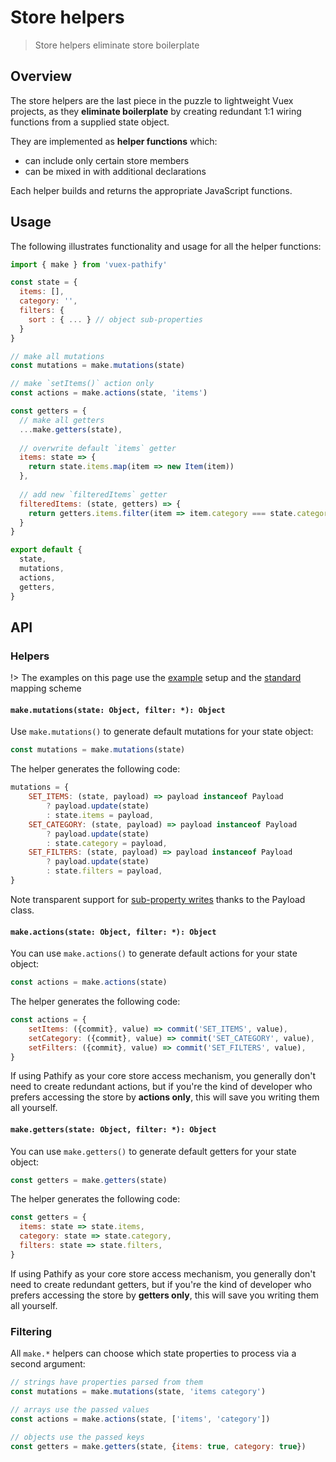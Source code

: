 # Store helpers


> Store helpers eliminate store boilerplate

## Overview

The store helpers are the last piece in the puzzle to lightweight Vuex projects, as they **eliminate boilerplate** by creating redundant 1:1 wiring functions from a supplied state object.

They are implemented as **helper functions** which:
 
- can include only certain store members
- can be mixed in with additional declarations

Each helper builds and returns the appropriate JavaScript functions.


## Usage

The following illustrates functionality and usage for all the helper functions:

```js
import { make } from 'vuex-pathify'

const state = {
  items: [],
  category: '',
  filters: {
    sort : { ... } // object sub-properties
  }
}

// make all mutations
const mutations = make.mutations(state)

// make `setItems()` action only
const actions = make.actions(state, 'items')

const getters = {
  // make all getters
  ...make.getters(state),
  
  // overwrite default `items` getter
  items: state => {
    return state.items.map(item => new Item(item))
  },
  
  // add new `filteredItems` getter
  filteredItems: (state, getters) => {
    return getters.items.filter(item => item.category === state.category)
  }
}

export default {
  state,
  mutations,
  actions,
  getters,
}
```

## API

### Helpers

!> The examples on this page use the [example](/resources/setup) setup and the [standard](/guide/mapping.md) mapping scheme

#### `make.mutations(state: Object, filter: *): Object`

Use `make.mutations()` to generate default mutations for your state object:

```js
const mutations = make.mutations(state)
```

The helper generates the following code:

```js
mutations = {
    SET_ITEMS: (state, payload) => payload instanceof Payload
        ? payload.update(state)
        : state.items = payload,
    SET_CATEGORY: (state, payload) => payload instanceof Payload
        ? payload.update(state)
        : state.category = payload,
    SET_FILTERS: (state, payload) => payload instanceof Payload
        ? payload.update(state)
        : state.filters = payload,
}
```

Note transparent support for [sub-property writes](/api/properties#sub-property-access) thanks to the Payload class.


#### `make.actions(state: Object, filter: *): Object`

You can use `make.actions()` to generate default actions for your state object:

```js
const actions = make.actions(state)
```

The helper generates the following code:

```js
const actions = {
    setItems: ({commit}, value) => commit('SET_ITEMS', value),
    setCategory: ({commit}, value) => commit('SET_CATEGORY', value),
    setFilters: ({commit}, value) => commit('SET_FILTERS', value),
}
```

If using Pathify as your core store access mechanism, you generally don't need to create redundant actions, but if you're the kind of developer who prefers accessing the store by **actions only**, this will save you writing them all yourself.


#### `make.getters(state: Object, filter: *): Object`

You can use `make.getters()` to generate default getters for your state object:

```js
const getters = make.getters(state)
```

The helper generates the following code:

```js
const getters = {
  items: state => state.items,
  category: state => state.category,
  filters: state => state.filters,
}
```

If using Pathify as your core store access mechanism, you generally don't need to create redundant getters, but if you're the kind of developer who prefers accessing the store by **getters only**, this will save you writing them all yourself.


### Filtering

All `make.*` helpers can choose which state properties to process via a second argument:


```js
// strings have properties parsed from them
const mutations = make.mutations(state, 'items category')

// arrays use the passed values
const actions = make.actions(state, ['items', 'category'])

// objects use the passed keys
const getters = make.getters(state, {items: true, category: true})
```
